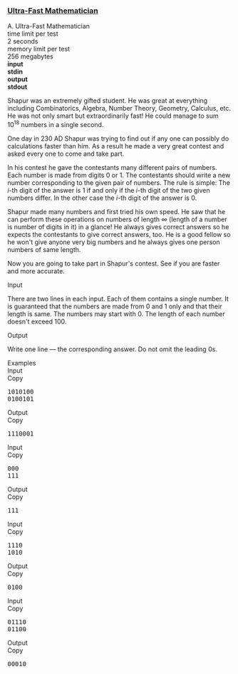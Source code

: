 <h3><a href="https://codeforces.com/contest/61/problem/A" target="_blank" rel="noopener noreferrer">Ultra-Fast Mathematician</a></h3>

<div class="header"><div class="title">A. Ultra-Fast Mathematician</div><div class="time-limit"><div class="property-title">time limit per test</div>2 seconds</div><div class="memory-limit"><div class="property-title">memory limit per test</div>256 megabytes</div><div class="input-file input-standard" style="font-weight: bold"><div class="property-title">input</div>stdin</div><div class="output-file output-standard" style="font-weight: bold"><div class="property-title">output</div>stdout</div></div><div><p>Shapur was an extremely gifted student. He was great at everything including Combinatorics, Algebra, Number Theory, Geometry, Calculus, etc. He was not only smart but extraordinarily fast! He could manage to sum <span class="tex-span">10<sup class="upper-index">18</sup></span> numbers in a single second.</p><p>One day in 230 AD Shapur was trying to find out if any one can possibly do calculations faster than him. As a result he made a very great contest and asked every one to come and take part.</p><p>In his contest he gave the contestants many different pairs of numbers. Each number is made from digits <span class="tex-span">0</span> or <span class="tex-span">1</span>. The contestants should write a new number corresponding to the given pair of numbers. The rule is simple: The <span class="tex-span"><i>i</i></span>-th digit of the answer is <span class="tex-span">1</span> if and only if the <span class="tex-span"><i>i</i></span>-th digit of the two given numbers differ. In the other case the <span class="tex-span"><i>i</i></span>-th digit of the answer is <span class="tex-span">0</span>.</p><p>Shapur made many numbers and first tried his own speed. He saw that he can perform these operations on numbers of length <span class="tex-span">∞</span> (length of a number is number of digits in it) in a glance! He always gives correct answers so he expects the contestants to give correct answers, too. He is a good fellow so he won't give anyone very big numbers and he always gives one person numbers of same length.</p><p>Now you are going to take part in Shapur's contest. See if you are faster and more accurate.</p></div><div class="input-specification"><div class="section-title">Input</div><p>There are two lines in each input. Each of them contains a single number. It is guaranteed that the numbers are made from <span class="tex-span">0</span> and <span class="tex-span">1</span> only and that their length is same. The numbers may start with <span class="tex-span">0</span>. The length of each number doesn't exceed 100.</p></div><div class="output-specification"><div class="section-title">Output</div><p>Write one line — the corresponding answer. Do not omit the leading <span class="tex-span">0</span>s.</p></div><div class="sample-tests"><div class="section-title">Examples</div><div class="sample-test"><div class="input"><div class="title">Input<div title="Copy" data-clipboard-target="#id0014938122743350168" id="id004682815823421056" class="input-output-copier">Copy</div></div><pre id="id0014938122743350168">1010100<br>0100101<br></pre></div><div class="output"><div class="title">Output<div title="Copy" data-clipboard-target="#id005841376503644194" id="id0033436640722037725" class="input-output-copier">Copy</div></div><pre id="id005841376503644194">1110001<br></pre></div><div class="input"><div class="title">Input<div title="Copy" data-clipboard-target="#id005683815859121519" id="id006200313990166202" class="input-output-copier">Copy</div></div><pre id="id005683815859121519">000<br>111<br></pre></div><div class="output"><div class="title">Output<div title="Copy" data-clipboard-target="#id008675478478772763" id="id0025241100797552074" class="input-output-copier">Copy</div></div><pre id="id008675478478772763">111<br></pre></div><div class="input"><div class="title">Input<div title="Copy" data-clipboard-target="#id006557004718673377" id="id001085319502984845" class="input-output-copier">Copy</div></div><pre id="id006557004718673377">1110<br>1010<br></pre></div><div class="output"><div class="title">Output<div title="Copy" data-clipboard-target="#id0035900436712228356" id="id008165137251637665" class="input-output-copier">Copy</div></div><pre id="id0035900436712228356">0100<br></pre></div><div class="input"><div class="title">Input<div title="Copy" data-clipboard-target="#id0045248377006830043" id="id009842275796199053" class="input-output-copier">Copy</div></div><pre id="id0045248377006830043">01110<br>01100<br></pre></div><div class="output"><div class="title">Output<div title="Copy" data-clipboard-target="#id0009361346058158171" id="id002868765170889045" class="input-output-copier">Copy</div></div><pre id="id0009361346058158171">00010<br></pre></div></div></div>